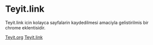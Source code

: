# Teyit.link
Teyit.link icin kolayca sayfalarin kaydedilmesi amaciyla gelistirilmis bir chrome eklentisidir.

[Teyit.org](http://teyit.org)
[Teyit.link](http://teyit.link)
